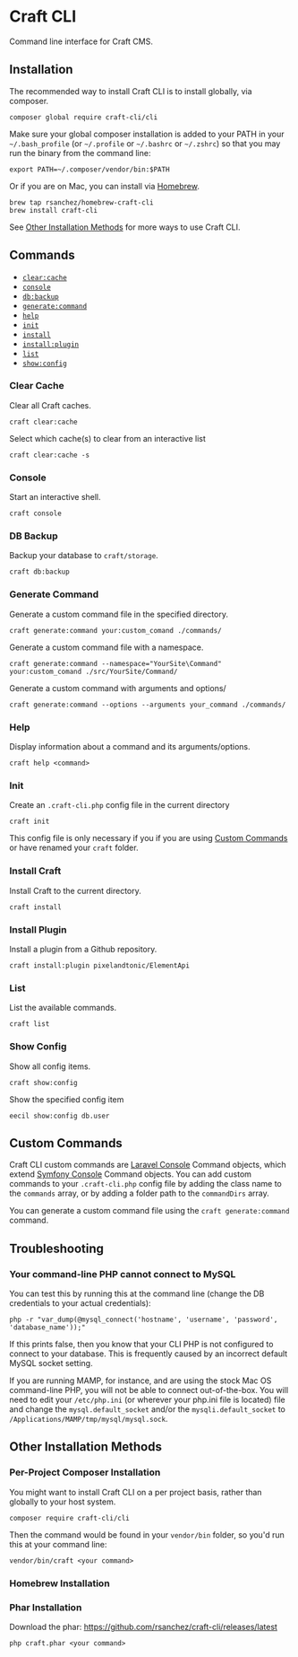 # Craft CLI

Command line interface for Craft CMS.

## Installation

The recommended way to install Craft CLI is to install globally, via composer.

```
composer global require craft-cli/cli
```

Make sure your global composer installation is added to your PATH in your `~/.bash_profile` (or `~/.profile` or `~/.bashrc` or `~/.zshrc`) so that you may run the binary from the command line:

```
export PATH=~/.composer/vendor/bin:$PATH
```

Or if you are on Mac, you can install via [Homebrew](http://brew.sh/).

```
brew tap rsanchez/homebrew-craft-cli
brew install craft-cli
```

See [Other Installation Methods](#other-installation-methods) for more ways to use Craft CLI.

## Commands

- [`clear:cache`](#clear-cache)
- [`console`](#console)
- [`db:backup`](#db-backup)
- [`generate:command`](#generate-command)
- [`help`](#help)
- [`init`](#init)
- [`install`](#install)
- [`install:plugin`](#install-plugin)
- [`list`](#list)
- [`show:config`](#show-config)

### Clear Cache

Clear all Craft caches.

```
craft clear:cache
```

Select which cache(s) to clear from an interactive list

```
craft clear:cache -s
```

### Console

Start an interactive shell.

```
craft console
```

### DB Backup

Backup your database to `craft/storage`.

```
craft db:backup
```

### Generate Command

Generate a custom command file in the specified directory.

```
craft generate:command your:custom_comand ./commands/
```

Generate a custom command file with a namespace.

```
craft generate:command --namespace="YourSite\Command" your:custom_comand ./src/YourSite/Command/
```

Generate a custom command with arguments and options/

```
craft generate:command --options --arguments your_command ./commands/
```

### Help

Display information about a command and its arguments/options.

```
craft help <command>
```

### Init

Create an `.craft-cli.php` config file in the current directory

```
craft init
```

This config file is only necessary if you if you are using [Custom Commands](#custom-commands) or have renamed your `craft` folder.

### Install Craft

Install Craft to the current directory.

```
craft install
```

### Install Plugin

Install a plugin from a Github repository.

```
craft install:plugin pixelandtonic/ElementApi
```

### List

List the available commands.

```
craft list
```

### Show Config

Show all config items.

```
craft show:config
```

Show the specified config item

```
eecil show:config db.user
```

## Custom Commands

Craft CLI custom commands are [Laravel Console](http://laravel.com/docs/commands#building-a-command) Command objects, which extend [Symfony Console](http://symfony.com/doc/current/components/console/introduction.html) Command objects. You can add custom commands to your `.craft-cli.php` config file by adding the class name to the `commands` array, or by adding a folder path to the `commandDirs` array.

You can generate a custom command file using the `craft generate:command` command.

## Troubleshooting

### Your command-line PHP cannot connect to MySQL

You can test this by running this at the command line (change the DB credentials to your actual credentials):

```
php -r "var_dump(@mysql_connect('hostname', 'username', 'password', 'database_name'));"
```

If this prints false, then you know that your CLI PHP is not configured to connect to your database. This is frequently caused by an incorrect default MySQL socket setting.

If you are running MAMP, for instance, and are using the stock Mac OS command-line PHP, you will not be able to connect out-of-the-box. You will need to edit your `/etc/php.ini` (or wherever your php.ini file is located) file and change the `mysql.default_socket` and/or the `mysqli.default_socket` to `/Applications/MAMP/tmp/mysql/mysql.sock`.

## Other Installation Methods

### Per-Project Composer Installation

You might want to install Craft CLI on a per project basis, rather than globally to your host system.

```
composer require craft-cli/cli
```

Then the command would be found in your `vendor/bin` folder, so you'd run this at your command line:

```
vendor/bin/craft <your command>
```

### Homebrew Installation

### Phar Installation

Download the phar: https://github.com/rsanchez/craft-cli/releases/latest

```
php craft.phar <your command>
```
